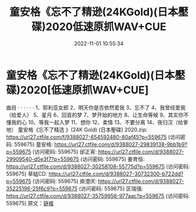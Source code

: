 ﻿---
title: 童安格《忘不了精逊(24KGold)(日本壓碟)2020低速原抓WAV+CUE
date: 2022-11-01 10:55:34
categories: WAV车载音乐、镜像
tags: 华语中文
---
# 童安格《忘不了精逊(24KGold)(日本壓碟)2020[低速原抓WAV+CUE]

曲目
· · · · · ·
1、耶利亚女郎
2、明天你是否依然爱我
3、忘不了
4、我曾经爱我（给爱人）
5、星月
6、回首的梦
7、梦开始的地方
8、让生命等候
9、其实你不懂我的心
10、等我一起入梦
11、想你
12、柔情
13、不要分离
14、夜归汉（给爹地）
童安格《忘不了精选 》(24K Gold) (日本壓碟) 2020.zip: https://url27.ctfile.com/f/9388027-654592480-80af45?p=559675
(访问密码: 559675)
童安格: https://url27.ctfile.com/d/9388027-29839138-9bb1b9?p=559675
(访问密码: 559675)
邰正宵: https://url27.ctfile.com/d/9388027-29909540-d5e3f7?p=559675
(访问密码: 559675)
姜育恒: https://url27.ctfile.com/d/9388027-30258108-55775d?p=559675
(访问密码: 559675)
草蜢CD: https://url27.ctfile.com/d/9388027-30732300-b722dd?p=559675
(访问密码: 559675)
庾澄庆: https://url27.ctfile.com/d/9388027-35225196-25f6c9?p=559675
(访问密码: 559675)
区瑞强: https://url27.ctfile.com/d/9388027-35759958-977aac?p=559675
(访问密码: 559675)
原文：[链接](https://blog.sina.com.cn/s/blog_1647c7e760103104i.html)